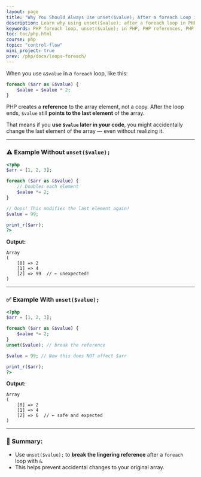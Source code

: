 ```yaml
---
layout: page
title: "Why You Should Always Use unset($value); After a foreach Loop in PHP"
description: Learn why using unset($value); after a foreach loop in PHP is essential to prevent unexpected behavior. Understand how references work and how to safely modify array elements with examples.
keywords: PHP foreach loop, unset($value); in PHP, PHP references, PHP foreach reference bug, PHP array manipulation, PHP foreach loop best practices, PHP array modification by reference, Break reference in PHP foreach, PHP unset function usage
toc: toc/php.html
course: php
topic: "control-flow"
mini_project: true
prev: /php/docs/loops-foreach/
---
```


When you use `&$value` in a `foreach` loop, like this:

```php
foreach ($arr as &$value) {
    $value = $value * 2;
}
```

PHP creates a **reference** to the array element, not a copy. After the loop ends, `$value` still **points to the last element** of the array.

That means if you **use `$value` later in your code**, you might accidentally change the last element of the array — even without realizing it.

---

### ⚠️ Example Without `unset($value);`

```php
<?php
$arr = [1, 2, 3];

foreach ($arr as &$value) {
    // Doubles each element
    $value *= 2;
}

// Oops! This modifies the last element again!
$value = 99;

print_r($arr);
?>
```

**Output:**

```
Array
(
    [0] => 2
    [1] => 4
    [2] => 99  // ← unexpected!
)
```

---

### ✅ Example With `unset($value);`

```php
<?php
$arr = [1, 2, 3];

foreach ($arr as &$value) {
    $value *= 2;
}
unset($value); // break the reference

$value = 99; // Now this does NOT affect $arr

print_r($arr);
?>
```

**Output:**

```
Array
(
    [0] => 2
    [1] => 4
    [2] => 6  // ← safe and expected
)
```

---

### 🔑 Summary:

* Use `unset($value);` to **break the lingering reference** after a `foreach` loop with `&`.
* This helps prevent accidental changes to your original array.

